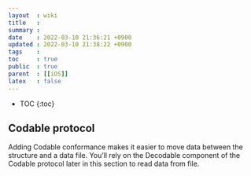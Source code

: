 ```yaml
---
layout  : wiki
title   : 
summary : 
date    : 2022-03-10 21:36:21 +0900
updated : 2022-03-10 21:38:22 +0900
tags    : 
toc     : true
public  : true
parent  : [[iOS]]
latex   : false
---
```

* TOC
{:toc}

## Codable protocol
>
Adding Codable conformance makes it easier to move data between the structure and a data file. You’ll rely on the Decodable component of the Codable protocol later in this section to read data from file.
>

